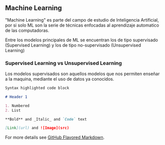 ## Machine Learning 

"Machine Learning" es parte del campo de estudio de Inteligencia Artificial, por si solo ML son la serie de técnicas enfocadas al aprendizaje automatico de las computadoras.

Entre los modelos principales de ML se encuentran los de tipo supervisado (Supervised Learning) y los de tipo no-supervisado (Unsupervised Learning) 

### Supervised Learning vs Unsupervised Learning

Los modelos supervisados son aquellos modelos que nos permiten enseñar a la maquina, mediante el uso de datos ya conocidos.

```markdown
Syntax highlighted code block

# Header 1

1. Numbered
2. List

**Bold** and _Italic_ and `Code` text

[Link](url) and ![Image](src)
```

For more details see [GitHub Flavored Markdown](https://guides.github.com/features/mastering-markdown/).


